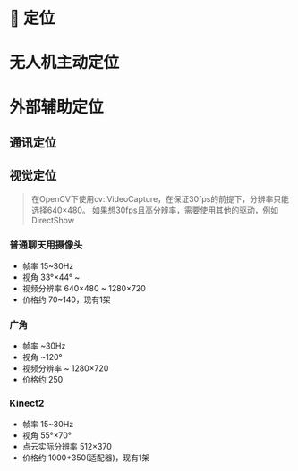 # :dart: 定位

# 无人机主动定位

# 外部辅助定位

## 通讯定位

## 视觉定位

> 在OpenCV下使用cv::VideoCapture，在保证30fps的前提下，分辨率只能选择640×480。 
> 如果想30fps且高分辨率，需要使用其他的驱动，例如DirectShow
 
### 普通聊天用摄像头

- 帧率 15~30Hz
- 视角 33°×44° ~ 
- 视频分辨率 640×480 ~ 1280×720
- 价格约 70~140，现有1架

### 广角

- 帧率 ~30Hz
- 视角 ~120°
- 视频分辨率 ~ 1280×720
- 价格约 250

### Kinect2

- 帧率 15~30Hz
- 视角 55°×70° 
- 点云实际分辨率 512×370
- 价格约 1000+350(适配器)，现有1架


